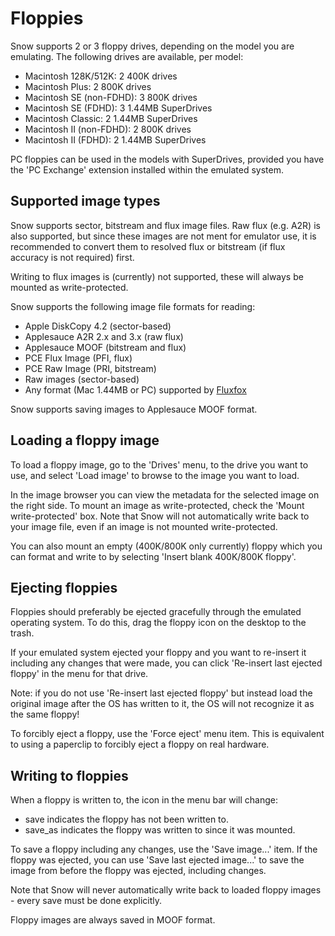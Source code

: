 # Floppies

Snow supports 2 or 3 floppy drives, depending on the model you are emulating.
The following drives are available, per model:

 * Macintosh 128K/512K: 2 400K drives
 * Macintosh Plus: 2 800K drives
 * Macintosh SE (non-FDHD): 3 800K drives
 * Macintosh SE (FDHD): 3 1.44MB SuperDrives
 * Macintosh Classic: 2 1.44MB SuperDrives
 * Macintosh II (non-FDHD): 2 800K drives
 * Macintosh II (FDHD): 2 1.44MB SuperDrives

PC floppies can be used in the models with SuperDrives, provided you have the
'PC Exchange' extension installed within the emulated system.

## Supported image types

Snow supports sector, bitstream and flux image files. Raw flux (e.g. A2R) is
also supported, but since these images are not ment for emulator use, it is
recommended to convert them to resolved flux or bitstream (if flux accuracy
is not required) first.

Writing to flux images is (currently) not supported, these will always be
mounted as write-protected.

Snow supports the following image file formats for reading:
* Apple DiskCopy 4.2 (sector-based)
* Applesauce A2R 2.x and 3.x (raw flux)
* Applesauce MOOF (bitstream and flux)
* PCE Flux Image (PFI, flux)
* PCE Raw Image (PRI, bitstream)
* Raw images (sector-based)
* Any format (Mac 1.44MB or PC) supported by [Fluxfox](https://github.com/dbalsom/fluxfox)

Snow supports saving images to Applesauce MOOF format.

## Loading a floppy image

To load a floppy image, go to the 'Drives' menu, to the drive you want to use,
and select 'Load image' to browse to the image you want to load.

In the image browser you can view the metadata for the selected image on the right
side. To mount an image as write-protected, check the 'Mount write-protected' box.
Note that Snow will not automatically write back to your image file, even if an
image is not mounted write-protected.

You can also mount an empty (400K/800K only currently) floppy which you can
format and write to by selecting 'Insert blank 400K/800K floppy'.

## Ejecting floppies

Floppies should preferably be ejected gracefully through the emulated operating
system. To do this, drag the floppy icon on the desktop to the trash.

If your emulated system ejected your floppy and you want to re-insert it
including any changes that were made, you can click 'Re-insert last ejected floppy'
in the menu for that drive.

Note: if you do not use 'Re-insert last ejected floppy' but instead load the
original image after the OS has written to it, the OS will not recognize it as
the same floppy!

To forcibly eject a floppy, use the 'Force eject' menu item. This is equivalent
to using a paperclip to forcibly eject a floppy on real hardware.

## Writing to floppies

When a floppy is written to, the icon in the menu bar will change:
 * <span class="material-icons-round">save</span> indicates the floppy has not been written to.
 * <span class="material-icons-round">save_as</span> indicates the floppy was written
to since it was mounted.

To save a floppy including any changes, use the 'Save image...' item. If the floppy
was ejected, you can use 'Save last ejected image...' to save the image from before
the floppy was ejected, including changes.

Note that Snow will never automatically write back to loaded floppy images - every
save must be done explicitly.

Floppy images are always saved in MOOF format.
